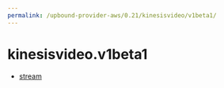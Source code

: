 ```yaml
---
permalink: /upbound-provider-aws/0.21/kinesisvideo/v1beta1/
---
```


# kinesisvideo.v1beta1



* [stream](stream.md)